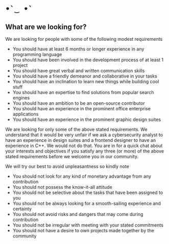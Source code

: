 # `•̀ ‿ •̀`

## What are we looking for?

We are looking for people with some of the following modest requirements

* You should have at least 6 months or longer experience in any programming language
* You should have been involved in the development process of at least 1 project
* You should have great verbal and written communication skills
* You should have a friendly demeanor and collaborative in your tasks
* You should have an inclination to learn new things while building cool stuff
* You should have an expertise to find solutions from popular search engines
* You should have an ambition to be an open-source contributor
* You should have an experience in the prominent office enterprise applications
* You should have an experience in the prominent graphic design suites

We are looking for only some of the above stated requirements. We understand that it would be very unfair if we ask a
cybersecurity analyst to have an experience in design suites and a frontend designer to have an experience in C++. We
would not do that. You are in for a quick chat about your interests and objectives if you satisfy any three (or more) of the
above stated requirements before we welcome you in our community.

We will try our best to avoid unpleasantness so kindly note

* You should not look for any kind of monetary advantage from any contribution
* You should not possess the know-it-all attitude
* You should not be selective about the tasks that have been assigned to you
* You should not be always looking for a smooth-sailing experience and certainty
* You should not avoid risks and dangers that may come during contribution
* You should not be irregular with meeting with your stated commitments
* You should not have a desire to own projects made together by the community